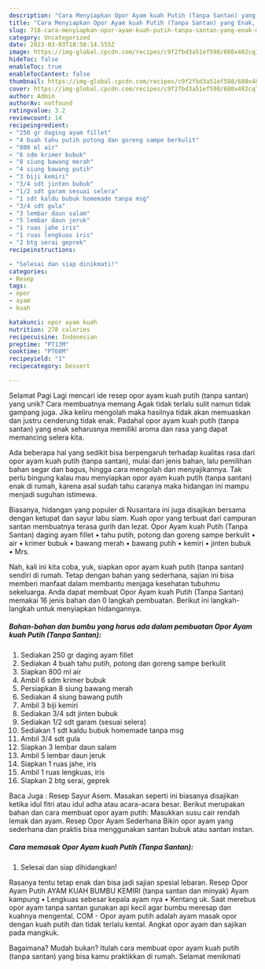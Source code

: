 ```yaml
---
description: "Cara Menyiapkan Opor Ayam kuah Putih (Tanpa Santan) yang Enak, Mantap"
title: "Cara Menyiapkan Opor Ayam kuah Putih (Tanpa Santan) yang Enak, Mantap"
slug: 718-cara-menyiapkan-opor-ayam-kuah-putih-tanpa-santan-yang-enak-mantap
category: Uncategorized
date: 2023-03-03T18:58:14.555Z
image: https://img-global.cpcdn.com/recipes/c9f2fbd3a51ef598/680x482cq70/opor-ayam-kuah-putih-tanpa-santan-foto-resep-utama.jpg
hideToc: false
enableToc: true
enableTocContent: false
thumbnail: https://img-global.cpcdn.com/recipes/c9f2fbd3a51ef598/680x482cq70/opor-ayam-kuah-putih-tanpa-santan-foto-resep-utama.jpg
cover: https://img-global.cpcdn.com/recipes/c9f2fbd3a51ef598/680x482cq70/opor-ayam-kuah-putih-tanpa-santan-foto-resep-utama.jpg
author: Admin
authorAv: notfound
ratingvalue: 3.2
reviewcount: 14
recipeingredient:
- "250 gr daging ayam fillet"
- "4 buah tahu putih potong dan goreng sampe berkulit"
- "800 ml air"
- "6 sdm krimer bubuk"
- "8 siung bawang merah"
- "4 siung bawang putih"
- "3 biji kemiri"
- "3/4 sdt jinten bubuk"
- "1/2 sdt garam sesuai selera"
- "1 sdt kaldu bubuk homemade tanpa msg"
- "3/4 sdt gula"
- "3 lembar daun salam"
- "5 lembar daun jeruk"
- "1 ruas jahe iris"
- "1 ruas lengkuas iris"
- "2 btg serai geprek"
recipeinstructions:

- "Selesai dan siap dinikmati!"
categories:
- Resep
tags:
- opor
- ayam
- kuah

katakunci: opor ayam kuah 
nutrition: 278 calories
recipecuisine: Indonesian
preptime: "PT13M"
cooktime: "PT60M"
recipeyield: "1"
recipecategory: Dessert

---
```



Selamat Pagi Lagi mencari ide resep opor ayam kuah putih (tanpa santan) yang unik? Cara membuatnya memang Agak tidak terlalu sulit namun tidak gampang juga. Jika keliru mengolah maka hasilnya tidak akan memuaskan dan justru cenderung tidak enak. Padahal opor ayam kuah putih (tanpa santan) yang enak seharusnya memiliki aroma dan rasa yang dapat memancing selera kita.


Ada beberapa hal yang sedikit bisa berpengaruh terhadap kualitas rasa dari opor ayam kuah putih (tanpa santan), mulai dari jenis bahan, lalu pemilihan bahan segar dan bagus, hingga cara mengolah dan menyajikannya. Tak perlu bingung kalau mau menyiapkan opor ayam kuah putih (tanpa santan) enak di rumah, karena asal sudah tahu caranya maka hidangan ini mampu menjadi suguhan istimewa.

Biasanya, hidangan yang populer di Nusantara ini juga disajikan bersama dengan ketupat dan sayur labu siam. Kuah opor yang terbuat dari campuran santan membuatnya terasa gurih dan lezat. Opor Ayam kuah Putih (Tanpa Santan) daging ayam fillet • tahu putih, potong dan goreng sampe berkulit • air • krimer bubuk • bawang merah • bawang putih • kemiri • jinten bubuk • Mrs.


Nah, kali ini kita coba, yuk, siapkan opor ayam kuah putih (tanpa santan) sendiri di rumah. Tetap dengan bahan yang sederhana, sajian ini bisa memberi manfaat dalam membantu menjaga kesehatan tubuhmu sekeluarga. Anda dapat membuat Opor Ayam kuah Putih (Tanpa Santan) memakai 16 jenis bahan dan 0 langkah pembuatan. Berikut ini langkah-langkah untuk menyiapkan hidangannya.

<!--inarticleads1-->

##### Bahan-bahan dan bumbu yang harus ada dalam pembuatan Opor Ayam kuah Putih (Tanpa Santan):

1. Sediakan 250 gr daging ayam fillet
1. Sediakan 4 buah tahu putih, potong dan goreng sampe berkulit
1. Siapkan 800 ml air
1. Ambil 6 sdm krimer bubuk
1. Persiapkan 8 siung bawang merah
1. Sediakan 4 siung bawang putih
1. Ambil 3 biji kemiri
1. Sediakan 3/4 sdt jinten bubuk
1. Sediakan 1/2 sdt garam (sesuai selera)
1. Sediakan 1 sdt kaldu bubuk homemade tanpa msg
1. Ambil 3/4 sdt gula
1. Siapkan 3 lembar daun salam
1. Ambil 5 lembar daun jeruk
1. Siapkan 1 ruas jahe, iris
1. Ambil 1 ruas lengkuas, iris
1. Siapkan 2 btg serai, geprek


Baca Juga : Resep Sayur Asem. Masakan seperti ini biasanya disajikan ketika idul fitri atau idul adha atau acara-acara besar. Berikut merupakan bahan dan cara membuat opor ayam putih: Masukkan susu cair rendah lemak dan ayam. Resep Opor Ayam Sederhana Bikin opor ayam yang sederhana dan praktis bisa menggunakan santan bubuk atau santan instan. 

<!--inarticleads2-->

##### Cara memasak Opor Ayam kuah Putih (Tanpa Santan):


1. Selesai dan siap dihidangkan!

Rasanya tentu tetap enak dan bisa jadi sajian spesial lebaran. Resep Opor Ayam Putih AYAM KUAH BUMBU KEMIRI (tanpa santan dan minyak) Ayam kampung • Lengkuas sebesar kepala ayam nya • Kentang uk. Saat merebus opor ayam tanpa santan gunakan api kecil agar bumbu meresap dan kuahnya mengental. COM - Opor ayam putih adalah ayam masak opor dengan kuah putih dan tidak terlalu kental. Angkat opor ayam dan sajikan pada mangkuk. 

Bagaimana? Mudah bukan? Itulah cara membuat opor ayam kuah putih (tanpa santan) yang bisa kamu praktikkan di rumah. Selamat menikmati
